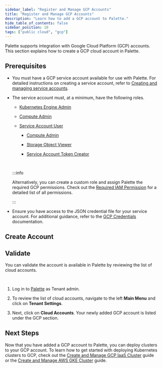 ```yaml
---
sidebar_label: "Register and Manage GCP Accounts"
title: "Register and Manage GCP Accounts"
description: "Learn how to add a GCP account to Palette."
hide_table_of_contents: false
sidebar_position: 10
tags: ["public cloud", "gcp"]
---
```


Palette supports integration with Google Cloud Platform (GCP) accounts. This section explains how to create a GCP cloud
account in Palette.

## Prerequisites

- You must have a GCP service account available for use with Palette. For detailed instructions on creating a service
  account, refer to
  [Creating and managing service accounts](https://cloud.google.com/iam/docs/creating-managing-service-accounts).

- The service account must, at a minimum, have the following roles.

  - [Kubernetes Engine Admin](https://cloud.google.com/iam/docs/understanding-roles#kubernetes-engine-roles)

  - [Compute Admin](https://cloud.google.com/iam/docs/understanding-roles#compute.admin)

  - [Service Account User](https://cloud.google.com/iam/docs/understanding-roles#iam.serviceAccountUser)

    - [Compute Admin](https://cloud.google.com/iam/docs/understanding-roles#compute.admin)

    - [Storage Object Viewer](https://cloud.google.com/iam/docs/understanding-roles#storage.objectViewer)

    - [Service Account Token Creator](https://cloud.google.com/iam/docs/understanding-roles#iam.serviceAccountTokenCreator)

    <br />

  :::info

  Alternatively, you can create a custom role and assign Palette the required GCP permissions. Check out the
  [Required IAM Permission](required-permissions.md) for a detailed list of all permissions.

  :::

- Ensure you have access to the JSON credential file for your service account. For additional guidance, refer to the
  [GCP Credentials](https://developers.google.com/workspace/guides/create-credentials) documentation.

## Create Account

<PartialsComponent category="palette-setup" name="gcp-cloud-account" />

## Validate

You can validate the account is available in Palette by reviewing the list of cloud accounts.

<br />

1. Log in to [Palette](https://console.spectrocloud.com) as Tenant admin.

2. To review the list of cloud accounts, navigate to the left **Main Menu** and click on **Tenant Settings**.

3. Next, click on **Cloud Accounts**. Your newly added GCP account is listed under the GCP section.

## Next Steps

Now that you have added a GCP account to Palette, you can deploy clusters to your GCP account. To learn how to get
started with deploying Kubernetes clusters to GCP, check out the
[Create and Manage GCP IaaS Cluster](create-gcp-iaas-cluster.md) guide or the
[Create and Manage AWS GKE Cluster](create-gcp-gke-cluster.md) guide.
